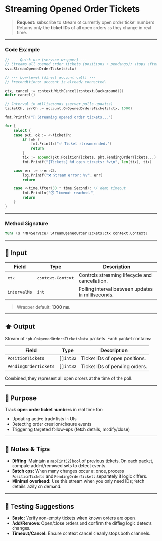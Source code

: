 # Streaming Opened Order Tickets

> **Request:** subscribe to stream of currently open order ticket numbers
> Returns only the **ticket IDs** of all open orders as they change in real time.

---

### Code Example

```go
// --- Quick use (service wrapper) ---
// Streams all opened order tickets (positions + pendings); stops after ~30s in demo.
svc.StreamOpenedOrderTickets(ctx)

// --- Low-level (direct account call) ---
// Preconditions: account is already connected.

ctx, cancel := context.WithCancel(context.Background())
defer cancel()

// Interval in milliseconds (server polls updates)
ticketCh, errCh := account.OnOpenedOrdersTickets(ctx, 1000)

fmt.Println("🔄 Streaming opened order tickets...")

for {
    select {
    case pkt, ok := <-ticketCh:
        if !ok {
            fmt.Println("✅ Ticket stream ended.")
            return
        }
        tix := append(pkt.PositionTickets, pkt.PendingOrderTickets...)
        fmt.Printf("[Tickets] %d open tickets: %v\n", len(tix), tix)

    case err := <-errCh:
        log.Printf("❌ Stream error: %v", err)
        return

    case <-time.After(30 * time.Second): // demo timeout
        fmt.Println("⏱️ Timeout reached.")
        return
    }
}

```

---

### Method Signature

```go
func (s *MT4Service) StreamOpenedOrderTickets(ctx context.Context)
```

---

## 🔽 Input

| Field        | Type              | Description                                       |
| ------------ | ----------------- | ------------------------------------------------- |
| `ctx`        | `context.Context` | Controls streaming lifecycle and cancellation.    |
| `intervalMs` | `int`             | Polling interval between updates in milliseconds. |

> Wrapper default: **1000 ms**.

---

## ⬆️ Output

Stream of `*pb.OnOpenedOrdersTicketsData` packets. Each packet contains:

| Field                 | Type      | Description                   |
| --------------------- | --------- | ----------------------------- |
| `PositionTickets`     | `[]int32` | Ticket IDs of open positions. |
| `PendingOrderTickets` | `[]int32` | Ticket IDs of pending orders. |

Combined, they represent all open orders at the time of the poll.

---

## 🎯 Purpose

Track **open order ticket numbers** in real time for:

* Updating active trade lists in UIs
* Detecting order creation/closure events
* Triggering targeted follow-ups (fetch details, modify/close)

---

## 🧩 Notes & Tips

* **Diffing:** Maintain a `map[int32]bool` of previous tickets. On each packet, compute added/removed sets to detect events.
* **Batch ops:** When many changes occur at once, process `PositionTickets` and `PendingOrderTickets` separately if logic differs.
* **Minimal overhead:** Use this stream when you only need IDs; fetch details lazily on demand.
---

## 🧪 Testing Suggestions

* **Basic:** Verify non-empty tickets when known orders are open.
* **Add/Remove:** Open/close orders and confirm the diffing logic detects changes.
* **Timeout/Cancel:** Ensure context cancel cleanly stops both channels.
